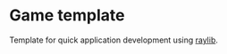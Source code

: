 # Game template

Template for quick application development using [raylib](https://github.com/raysan5/raylib).
